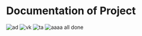 # Documentation of Project
![ad](https://github.com/iamadil12/webApp/assets/127608896/82f43d3d-5063-4c89-b85f-739868fd31a2)
![vk](https://github.com/iamadil12/webApp/assets/127608896/72fd97e3-ff99-4236-a93c-f5d6f5382862)
![ta](https://github.com/iamadil12/webApp/assets/127608896/6162183b-2edc-4c98-9839-66f274bf4698)
![aaaa](https://github.com/iamadil12/webApp/assets/127608896/47dcbfbb-c2d7-4de0-b2d7-a33f16f581bf)
all done
